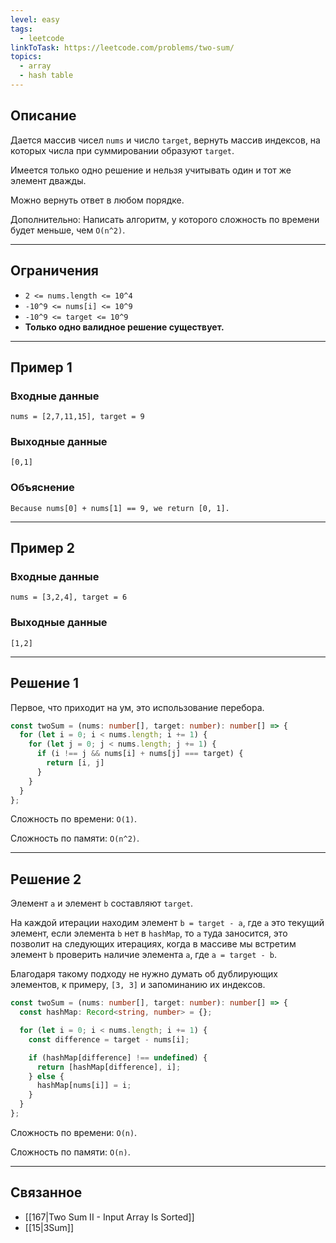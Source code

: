 ```yaml
---
level: easy
tags:
  - leetcode
linkToTask: https://leetcode.com/problems/two-sum/
topics:
  - array
  - hash table
---
```

## Описание

Дается массив чисел `nums` и число `target`, вернуть массив индексов, на которых числа при суммировании образуют `target`.

Имеется только одно решение и нельзя учитывать один и тот же элемент дважды.

Можно вернуть ответ в любом порядке.

Дополнительно: Написать алгоритм, у которого сложность по времени будет меньше, чем `O(n^2)`.

---
## Ограничения

- `2 <= nums.length <= 10^4`
- `-10^9 <= nums[i] <= 10^9`
- `-10^9 <= target <= 10^9`
- **Только одно валидное решение существует.**

---
## Пример 1

### Входные данные

```
nums = [2,7,11,15], target = 9
```
### Выходные данные

```
[0,1]
```
### Объяснение

```
Because nums[0] + nums[1] == 9, we return [0, 1].
```

---
## Пример 2

### Входные данные

```
nums = [3,2,4], target = 6
```
### Выходные данные

```
[1,2]
```

---
## Решение 1

Первое, что приходит на ум, это использование перебора.

```typescript
const twoSum = (nums: number[], target: number): number[] => {
  for (let i = 0; i < nums.length; i += 1) {
    for (let j = 0; j < nums.length; j += 1) {
      if (i !== j && nums[i] + nums[j] === target) {
        return [i, j]
      }
    }
  }
};
```

Сложность по времени: `O(1)`.

Сложность по памяти: `O(n^2)`.

---
## Решение 2

Элемент `a` и элемент `b` составляют `target`.

На каждой итерации находим элемент `b = target - a`, где `a` это текущий элемент, если элемента `b` нет в `hashMap`, то `a` туда заносится, это позволит на следующих итерациях, когда в массиве мы встретим элемент `b` проверить наличие элемента `a`, где `a = target - b`.

Благодаря такому подходу не нужно думать об дублирующих элементов, к примеру, `[3, 3]` и запоминанию их индексов.

```typescript
const twoSum = (nums: number[], target: number): number[] => {
  const hashMap: Record<string, number> = {};

  for (let i = 0; i < nums.length; i += 1) {
    const difference = target - nums[i];

    if (hashMap[difference] !== undefined) {
      return [hashMap[difference], i];
    } else {
      hashMap[nums[i]] = i;
    }
  }
};
```

Сложность по времени: `O(n)`.

Сложность по памяти: `O(n)`.

---
## Связанное

- [[167|Two Sum II - Input Array Is Sorted]]
- [[15|3Sum]]